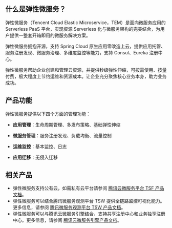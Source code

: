 ## 什么是弹性微服务？
弹性微服务（Tencent Cloud Elastic Microservice，TEM）是面向微服务应用的 Serverless PaaS 平台，实现资源 Serverless 化与微服务架构的完美结合，为用户提供一整套开箱即用的微服务解决方案。

弹性微服务拥抱开源，支持 Spring Cloud 原生应用零改造上云，提供应用托管、服务注册发现、微服务治理、多维度监控等能力，支持 Consul、Eureka 注册中心。

弹性微服务帮助企业创建和管理云资源，并提供秒级弹性伸缩，可按需使用、按量付费，极大程度上节约运维和资源成本。让企业充分聚焦核心业务本身，助力业务成功。

## 产品功能
弹性微服务提供以下四个方面的管理功能：

- **应用管理**：生命周期管理、多发布策略、基础弹性伸缩

- **微服务管理**：服务注册发现、负载均衡、流量控制

- **运维监控**：基本监控、日志

- **应用迁移**：无侵入迁移



## 相关产品
- 弹性微服务支持公有云，如需私有云平台请参阅 [腾讯云微服务平台 TSF  产品文档](https://cloud.tencent.com/document/product/649)。
- 弹性微服务可以结合腾讯微服务观测平台 TSW 提供全链路监控可视化能力。更多信息，请参阅 [腾讯微服务观测平台 TSW 产品文档](https://cloud.tencent.com/document/product/1311)。
- 弹性微服务可以与腾讯云微服务引擎结合，支持共享注册中心和业务独享注册中心。更多信息，请参阅 [腾讯云微服务引擎产品文档](https://cloud.tencent.com/document/product/1364)。
